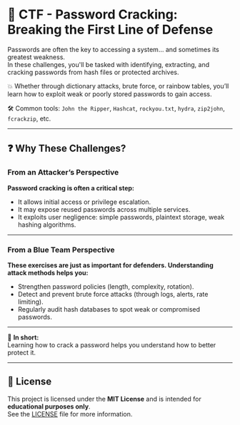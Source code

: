# 🔐 CTF - Password Cracking: Breaking the First Line of Defense

Passwords are often the key to accessing a system… and sometimes its greatest weakness.  
In these challenges, you'll be tasked with identifying, extracting, and cracking passwords from hash files or protected archives.

💥 Whether through dictionary attacks, brute force, or rainbow tables, you’ll learn how to exploit weak or poorly stored passwords to gain access.

🛠️ Common tools: `John the Ripper`, `Hashcat`, `rockyou.txt`, `hydra`, `zip2john`, `fcrackzip`, etc.

---

## ❓ Why These Challenges?

### From an Attacker’s Perspective

**Password cracking is often a critical step:**
- It allows initial access or privilege escalation.
- It may expose reused passwords across multiple services.
- It exploits user negligence: simple passwords, plaintext storage, weak hashing algorithms.

---

### From a Blue Team Perspective

**These exercises are just as important for defenders. Understanding attack methods helps you:**
- Strengthen password policies (length, complexity, rotation).
- Detect and prevent brute force attacks (through logs, alerts, rate limiting).
- Regularly audit hash databases to spot weak or compromised passwords.

---

🎯 **In short:**  
Learning how to crack a password helps you understand how to better protect it.

---

## 📄 License

This project is licensed under the **MIT License** and is intended for **educational purposes only**.  
See the [LICENSE](LICENSE) file for more information.
